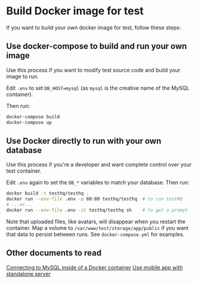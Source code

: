 # Build Docker image for test

If you want to build your own docker image for test, follow these steps:

## Use docker-compose to build and run your own image

Use this process if you want to modify test source code and build
your image to run.

Edit `.env` to set `DB_HOST=mysql` (as `mysql` is the creative name of the MySQL container).

Then run:

```sh
docker-compose build
docker-compose up
```

## Use Docker directly to run with your own database

Use this process if you're a developer and want complete control over
your test container.

Edit `.env` again to set the `DB_*` variables to match your database. Then run:

```sh
docker build -t testhq/testhq .
docker run --env-file .env -p 80:80 testhq/testhq  # to run testHQ
# ...or...
docker run --env-file .env -it testhq/testhq sh    # to get a prompt
```

Note that uploaded files, like avatars, will disappear when you
restart the container. Map a volume to
`/var/www/test/storage/app/public` if you want that data to persist
between runs. See `docker-compose.yml` for examples.

## Other documents to read	

[Connecting to MySQL inside of a Docker container](/docs/installation/docker-mysql.md)
[Use mobile app with standalone server](/docs/installation/mobile.md)
